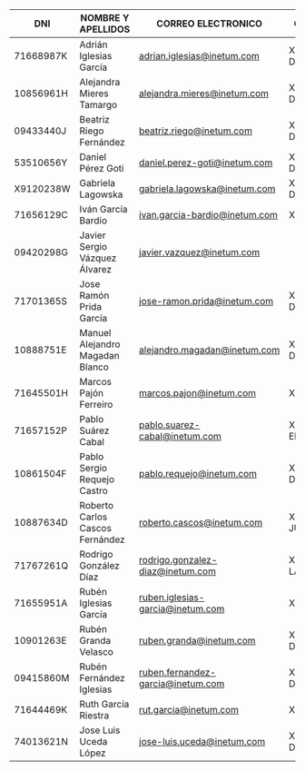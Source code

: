 | DNI       | NOMBRE Y APELLIDOS                | CORREO ELECTRONICO                | GITLAB                |
|---------- |-----------------------------------|-----------------------------------|-----------------------|
| 71668987K | Adrián Iglesias García	        | adrian.iglesias@inetum.com        | X Developer           |
| 10856961H | Alejandra	Mieres Tamargo	        | alejandra.mieres@inetum.com       | X Developer           |
| 09433440J | Beatriz Riego	Fernández	        | beatriz.riego@inetum.com          | X Developer           |
| 53510656Y | Daniel Pérez Goti	                | daniel.perez-goti@inetum.com      | X Developer           |
| X9120238W | Gabriela Lagowska	                | gabriela.lagowska@inetum.com      | X Developer           |
| 71656129C | Iván García Bardio	            | ivan.garcia-bardio@inetum.com     | X Owner               |
| 09420298G | Javier Sergio	Vázquez	Álvarez	    | javier.vazquez@inetum.com         ||
| 71701365S | Jose Ramón Prida García	        | jose-ramon.prida@inetum.com       | X Developer           |
| 10888751E | Manuel Alejandro Magadan Blanco	| alejandro.magadan@inetum.com      | X Developer           |
| 71645501H | Marcos Pajón Ferreiro	            | marcos.pajon@inetum.com           | X Owner               |
| 71657152P | Pablo	Suárez Cabal	            | pablo.suarez-cabal@inetum.com     | X Owner EDU           |
| 10861504F | Pablo Sergio Requejo	Castro	    | pablo.requejo@inetum.com          | X Developer           |
| 10887634D | Roberto Carlos Cascos Fernández	| roberto.cascos@inetum.com         | X Owner JUS           |
| 71767261Q | Rodrigo González Díaz	            | rodrigo.gonzalez-diaz@inetum.com  | X Owner LAB           |
| 71655951A | Rubén	Iglesias García	            | ruben.iglesias-garcia@inetum.com  | X Owner               |
| 10901263E | Rubén	Granda Velasco	            | ruben.granda@inetum.com           | X Developer           |
| 09415860M | Rubén	Fernández Iglesias	        | ruben.fernandez-garcia@inetum.com | X Developer           |
| 71644469K | Ruth García Riestra	            | rut.garcia@inetum.com             | X Owner               |
| 74013621N | Jose Luis Uceda López             | jose-luis.uceda@inetum.com        | X Developer           |


